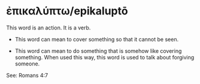 # ἐπικαλύπτω/epikaluptō
This word is an action. It is a verb.

* This word can mean to cover something so that it cannot be seen.

* This word can mean to do something that is somehow like covering something. When used this way, this word is used to talk about forgiving someone.

See: Romans 4:7
